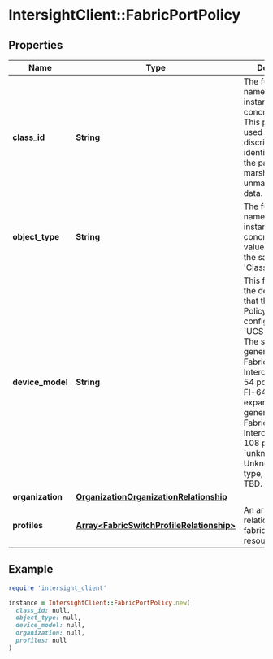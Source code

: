 # IntersightClient::FabricPortPolicy

## Properties

| Name | Type | Description | Notes |
| ---- | ---- | ----------- | ----- |
| **class_id** | **String** | The fully-qualified name of the instantiated, concrete type. This property is used as a discriminator to identify the type of the payload when marshaling and unmarshaling data. | [default to &#39;fabric.PortPolicy&#39;] |
| **object_type** | **String** | The fully-qualified name of the instantiated, concrete type. The value should be the same as the &#39;ClassId&#39; property. | [default to &#39;fabric.PortPolicy&#39;] |
| **device_model** | **String** | This field specifies the device model that this Port Policy is being configured for. * &#x60;UCS-FI-6454&#x60; - The standard 4th generation UCS Fabric Interconnect with 54 ports. * &#x60;UCS-FI-64108&#x60; - The expanded 4th generation UCS Fabric Interconnect with 108 ports. * &#x60;unknown&#x60; - Unknown device type, usage is TBD. | [optional][default to &#39;UCS-FI-6454&#39;] |
| **organization** | [**OrganizationOrganizationRelationship**](OrganizationOrganizationRelationship.md) |  | [optional] |
| **profiles** | [**Array&lt;FabricSwitchProfileRelationship&gt;**](FabricSwitchProfileRelationship.md) | An array of relationships to fabricSwitchProfile resources. | [optional] |

## Example

```ruby
require 'intersight_client'

instance = IntersightClient::FabricPortPolicy.new(
  class_id: null,
  object_type: null,
  device_model: null,
  organization: null,
  profiles: null
)
```

